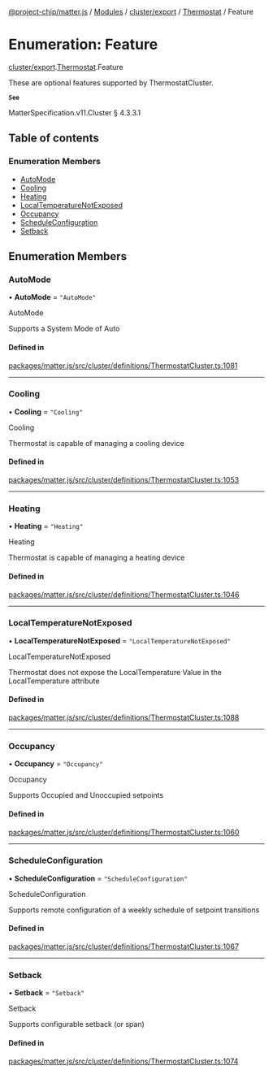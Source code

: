 [@project-chip/matter.js](../README.md) / [Modules](../modules.md) / [cluster/export](../modules/cluster_export.md) / [Thermostat](../modules/cluster_export.Thermostat.md) / Feature

# Enumeration: Feature

[cluster/export](../modules/cluster_export.md).[Thermostat](../modules/cluster_export.Thermostat.md).Feature

These are optional features supported by ThermostatCluster.

**`See`**

MatterSpecification.v11.Cluster § 4.3.3.1

## Table of contents

### Enumeration Members

- [AutoMode](cluster_export.Thermostat.Feature.md#automode)
- [Cooling](cluster_export.Thermostat.Feature.md#cooling)
- [Heating](cluster_export.Thermostat.Feature.md#heating)
- [LocalTemperatureNotExposed](cluster_export.Thermostat.Feature.md#localtemperaturenotexposed)
- [Occupancy](cluster_export.Thermostat.Feature.md#occupancy)
- [ScheduleConfiguration](cluster_export.Thermostat.Feature.md#scheduleconfiguration)
- [Setback](cluster_export.Thermostat.Feature.md#setback)

## Enumeration Members

### AutoMode

• **AutoMode** = ``"AutoMode"``

AutoMode

Supports a System Mode of Auto

#### Defined in

[packages/matter.js/src/cluster/definitions/ThermostatCluster.ts:1081](https://github.com/project-chip/matter.js/blob/c0d55745d5279e16fdfaa7d2c564daa31e19c627/packages/matter.js/src/cluster/definitions/ThermostatCluster.ts#L1081)

___

### Cooling

• **Cooling** = ``"Cooling"``

Cooling

Thermostat is capable of managing a cooling device

#### Defined in

[packages/matter.js/src/cluster/definitions/ThermostatCluster.ts:1053](https://github.com/project-chip/matter.js/blob/c0d55745d5279e16fdfaa7d2c564daa31e19c627/packages/matter.js/src/cluster/definitions/ThermostatCluster.ts#L1053)

___

### Heating

• **Heating** = ``"Heating"``

Heating

Thermostat is capable of managing a heating device

#### Defined in

[packages/matter.js/src/cluster/definitions/ThermostatCluster.ts:1046](https://github.com/project-chip/matter.js/blob/c0d55745d5279e16fdfaa7d2c564daa31e19c627/packages/matter.js/src/cluster/definitions/ThermostatCluster.ts#L1046)

___

### LocalTemperatureNotExposed

• **LocalTemperatureNotExposed** = ``"LocalTemperatureNotExposed"``

LocalTemperatureNotExposed

Thermostat does not expose the LocalTemperature Value in the LocalTemperature attribute

#### Defined in

[packages/matter.js/src/cluster/definitions/ThermostatCluster.ts:1088](https://github.com/project-chip/matter.js/blob/c0d55745d5279e16fdfaa7d2c564daa31e19c627/packages/matter.js/src/cluster/definitions/ThermostatCluster.ts#L1088)

___

### Occupancy

• **Occupancy** = ``"Occupancy"``

Occupancy

Supports Occupied and Unoccupied setpoints

#### Defined in

[packages/matter.js/src/cluster/definitions/ThermostatCluster.ts:1060](https://github.com/project-chip/matter.js/blob/c0d55745d5279e16fdfaa7d2c564daa31e19c627/packages/matter.js/src/cluster/definitions/ThermostatCluster.ts#L1060)

___

### ScheduleConfiguration

• **ScheduleConfiguration** = ``"ScheduleConfiguration"``

ScheduleConfiguration

Supports remote configuration of a weekly schedule of setpoint transitions

#### Defined in

[packages/matter.js/src/cluster/definitions/ThermostatCluster.ts:1067](https://github.com/project-chip/matter.js/blob/c0d55745d5279e16fdfaa7d2c564daa31e19c627/packages/matter.js/src/cluster/definitions/ThermostatCluster.ts#L1067)

___

### Setback

• **Setback** = ``"Setback"``

Setback

Supports configurable setback (or span)

#### Defined in

[packages/matter.js/src/cluster/definitions/ThermostatCluster.ts:1074](https://github.com/project-chip/matter.js/blob/c0d55745d5279e16fdfaa7d2c564daa31e19c627/packages/matter.js/src/cluster/definitions/ThermostatCluster.ts#L1074)
